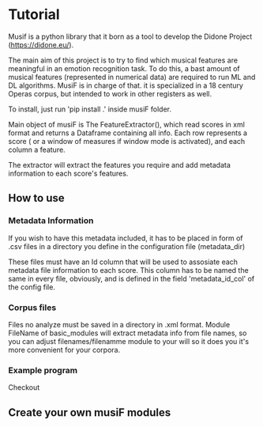 # Tutorial

Musif is a python library that it born as a tool to develop the Didone Project (https://didone.eu/).

The main aim of this project is to try to find which musical features are meaningful in an emotion recognition task.
To do this, a bast amount of musical features (represented in numerical data) are required to run ML and DL algorithms. MusiF is in charge of that.
it is specialized in a 18 century Operas corpus, but intended to work in other registers as well.

To install, just run 'pip install .' inside musiF folder.

Main object of musiF is The FeatureExtractor(), which read scores in xml format and returns a Dataframe containing all info.
Each row represents a score ( or a window of measures if window mode is activated), and each column a feature.

The extractor will extract the features you require and add metadata information to each score's features.

## How to use

### Metadata Information

If you wish to have this metadata included, it has to be placed in form of .csv files in a directory you define in the configuration file (metadata_dir)

These files must have an Id column that will be used to assosiate each metadata file information to each score. This column has to be named the same in every file, obviously, and is defined in the field 'metadata_id_col' of the config file.  

### Corpus files

Files no analyze must be saved in a directory in .xml format. 
Module FileName of basic_modules will extract metadata info from file names, so you can adjust filenames/filenamme module to your will so it does you it's more convenient for your corpora.

### Example program

Checkout    

## Create your own musiF modules